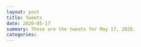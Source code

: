 ```yaml
---
layout: post
title: Tweets
date: 2020-05-17
summary: These are the tweets for May 17, 2020.
categories:
---
```


